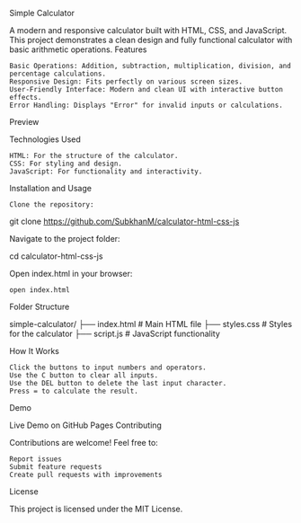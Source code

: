 Simple Calculator

A modern and responsive calculator built with HTML, CSS, and JavaScript. This project demonstrates a clean design and fully functional calculator with basic arithmetic operations.
Features

    Basic Operations: Addition, subtraction, multiplication, division, and percentage calculations.
    Responsive Design: Fits perfectly on various screen sizes.
    User-Friendly Interface: Modern and clean UI with interactive button effects.
    Error Handling: Displays "Error" for invalid inputs or calculations.

Preview

Technologies Used

    HTML: For the structure of the calculator.
    CSS: For styling and design.
    JavaScript: For functionality and interactivity.

Installation and Usage

    Clone the repository:

git clone https://github.com/SubkhanM/calculator-html-css-js

Navigate to the project folder:

cd calculator-html-css-js

Open index.html in your browser:

    open index.html

Folder Structure

simple-calculator/
├── index.html      # Main HTML file
├── styles.css      # Styles for the calculator
├── script.js       # JavaScript functionality

How It Works

    Click the buttons to input numbers and operators.
    Use the C button to clear all inputs.
    Use the DEL button to delete the last input character.
    Press = to calculate the result.

Demo

Live Demo on GitHub Pages
Contributing

Contributions are welcome! Feel free to:

    Report issues
    Submit feature requests
    Create pull requests with improvements

License

This project is licensed under the MIT License.
